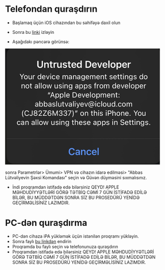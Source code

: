 # Telefondan quraşdırın
* Başlamaq üçün iOS cihazından bu səhifəyə daxil olun
* Sonra bu [linki](itms-services://?action=download-manifest&url=https://raw.githubusercontent.com/z3ven/iAlgoAz/main/manifest.plist) izləyin 

* Aşağıdakı pəncərə görünsə:

![confdev](untrusted.jpg)

sonra Parametrlər> Ümumi> VPN və cihazın idarə edilməsi> "Abbas Lütvəliyevin Şəxsi Komandası" seçin və Güvən düyməsini sıxmalısınız.

* İndi proqramdan istifadə edə bilərsiniz
QEYD! APPLE MƏHDUDİYYƏTLƏRİ GÖRƏ TƏTBİQ CƏMİ 7 GÜN İSTİFADƏ EDİLƏ BİLƏR, BU MÜDDƏTDƏN SONRA SİZ BU PROSEDÜRÜ YENİDƏ GEÇİRMƏLİSİNİZ LAZIMDIR.
# PC-dən quraşdırma
* PC-dən cihaza iPA yükləmək üçün istənilən proqramı yükləyin.
* Sonra faylı [bu linkdən](https://github.com/z3ven/iAlgoAz/releases/download/ialgoaz/release.ipa) endirin 
* Proqramda bu faylı seçin və telefonunuza quraşdırın
* Proqramdan istifadə edə bilərsiniz
QEYD! APPLE MƏHDUDİYYƏTLƏRİ GÖRƏ TƏTBİQ CƏMİ 7 GÜN İSTİFADƏ EDİLƏ BİLƏR, BU MÜDDƏTDƏN SONRA SİZ BU PROSEDÜRÜ YENİDƏ GEÇİRMƏLİSİNİZ LAZIMDIR.

